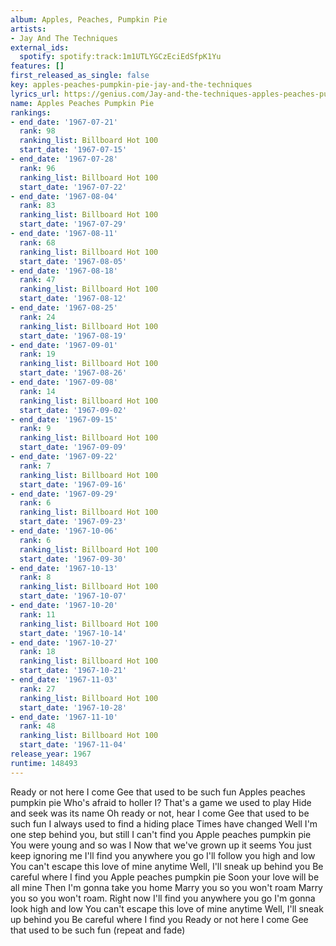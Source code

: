 ```yaml
---
album: Apples, Peaches, Pumpkin Pie
artists:
- Jay And The Techniques
external_ids:
  spotify: spotify:track:1m1UTLYGCzEciEdSfpK1Yu
features: []
first_released_as_single: false
key: apples-peaches-pumpkin-pie-jay-and-the-techniques
lyrics_url: https://genius.com/Jay-and-the-techniques-apples-peaches-pumpkin-pie-lyrics
name: Apples Peaches Pumpkin Pie
rankings:
- end_date: '1967-07-21'
  rank: 98
  ranking_list: Billboard Hot 100
  start_date: '1967-07-15'
- end_date: '1967-07-28'
  rank: 96
  ranking_list: Billboard Hot 100
  start_date: '1967-07-22'
- end_date: '1967-08-04'
  rank: 83
  ranking_list: Billboard Hot 100
  start_date: '1967-07-29'
- end_date: '1967-08-11'
  rank: 68
  ranking_list: Billboard Hot 100
  start_date: '1967-08-05'
- end_date: '1967-08-18'
  rank: 47
  ranking_list: Billboard Hot 100
  start_date: '1967-08-12'
- end_date: '1967-08-25'
  rank: 24
  ranking_list: Billboard Hot 100
  start_date: '1967-08-19'
- end_date: '1967-09-01'
  rank: 19
  ranking_list: Billboard Hot 100
  start_date: '1967-08-26'
- end_date: '1967-09-08'
  rank: 14
  ranking_list: Billboard Hot 100
  start_date: '1967-09-02'
- end_date: '1967-09-15'
  rank: 9
  ranking_list: Billboard Hot 100
  start_date: '1967-09-09'
- end_date: '1967-09-22'
  rank: 7
  ranking_list: Billboard Hot 100
  start_date: '1967-09-16'
- end_date: '1967-09-29'
  rank: 6
  ranking_list: Billboard Hot 100
  start_date: '1967-09-23'
- end_date: '1967-10-06'
  rank: 6
  ranking_list: Billboard Hot 100
  start_date: '1967-09-30'
- end_date: '1967-10-13'
  rank: 8
  ranking_list: Billboard Hot 100
  start_date: '1967-10-07'
- end_date: '1967-10-20'
  rank: 11
  ranking_list: Billboard Hot 100
  start_date: '1967-10-14'
- end_date: '1967-10-27'
  rank: 18
  ranking_list: Billboard Hot 100
  start_date: '1967-10-21'
- end_date: '1967-11-03'
  rank: 27
  ranking_list: Billboard Hot 100
  start_date: '1967-10-28'
- end_date: '1967-11-10'
  rank: 48
  ranking_list: Billboard Hot 100
  start_date: '1967-11-04'
release_year: 1967
runtime: 148493
---
```

Ready or not here I come
Gee that used to be such fun
Apples peaches pumpkin pie
Who's afraid to holler I?
That's a game we used to play
Hide and seek was its name
Oh ready or not, hear I come
Gee that used to be such fun
I always used to find a hiding place
Times have changed
Well I'm one step behind you, but still I can't find you
Apple peaches pumpkin pie
You were young and so was I
Now that we've grown up it seems
You just keep ignoring me
I'll find you anywhere you go
I'll follow you high and low
You can't escape this love of mine anytime
Well, I'll sneak up behind you
Be careful where I find you
Apple peaches pumpkin pie
Soon your love will be all mine
Then I'm gonna take you home
Marry you so you won't roam
Marry you so you won't roam. Right now
I'll find you anywhere you go
I'm gonna look high and low
You can't escape this love of mine anytime
Well, I'll sneak up behind you
Be careful where I find you
Ready or not here I come
Gee that used to be such fun
(repeat and fade)
